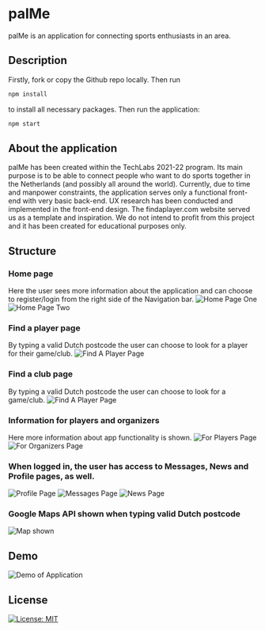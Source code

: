 # palMe
palMe is an application for connecting sports enthusiasts in an area.

## Description
Firstly, fork or copy the Github repo locally. Then run
```bash
npm install
```
to install all necessary packages.
Then run the application:
```bash
npm start
```

## About the application
palMe has been created within the TechLabs 2021-22 program. Its main purpose is to be able to connect people who want to do sports together in the Netherlands (and possibly all around the world). 
Currently, due to time and manpower constraints, the application serves only a functional front-end with very basic back-end. UX research has been conducted and implemented in the front-end design.
The findaplayer.com website served us as a template and inspiration.
We do not intend to profit from this project and it has been created for educational purposes only.

## Structure

### Home page
Here the user sees more information about the application and can choose to register/login from the right side of the Navigation bar.
![Home Page One](./pal-me/images/Home_page_22feb.JPG)
![Home Page Two](./pal-me/images/Home_page_1_22feb.JPG)

### Find a player page
By typing a valid Dutch postcode the user can choose to look for a player for their game/club.
![Find A Player Page](./pal-me/images/Find_a_player_22Feb.JPG)

### Find a club page
By typing a valid Dutch postcode the user can choose to look for a game/club.
![Find A Player Page](./pal-me/images/Find_a_club_22Feb.JPG)

### Information for players and organizers
Here more information about app functionality is shown.
![For Players Page](./pal-me/images/For_players_22feb.JPG)
![For Organizers Page](./pal-me/images/For_organizers_22feb.JPG)

### When logged in, the user has access to Messages, News and Profile pages, as well.
![Profile Page](./pal-me/images/Profile.JPG)
![Messages Page](./pal-me/images/Messages_22fbe.JPG)
![News Page](./pal-me/images/News.JPG)

### Google Maps API shown when typing valid Dutch postcode
![Map shown](./pal-me/images/Map_page_22feb.JPG)

## Demo
![Demo of Application](./pal-me/images/palMe-Demo.gif)




## License
[![License: MIT](https://img.shields.io/badge/License-MIT-yellow.svg)](https://opensource.org/licenses/MIT)